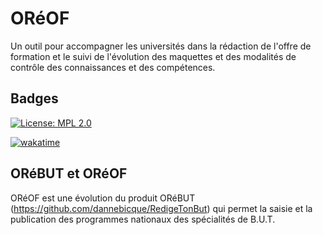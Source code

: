 # ORéOF

Un outil pour accompagner les universités dans la rédaction de l'offre de formation et le suivi de l'évolution des maquettes et des modalités de contrôle des connaissances et des compétences.

## Badges

[![License: MPL 2.0](https://img.shields.io/badge/License-MPL%202.0-brightgreen.svg)](https://opensource.org/licenses/MPL-2.0)

[![wakatime](https://wakatime.com/badge/user/0fe4fe6d-69cf-45d8-b776-72cd9aa52cbb/project/ebb5dc14-530a-489f-b258-779c09022791.svg)](https://wakatime.com/badge/user/0fe4fe6d-69cf-45d8-b776-72cd9aa52cbb/project/ebb5dc14-530a-489f-b258-779c09022791)

## ORéBUT et ORéOF

ORéOF est une évolution du produit ORéBUT (https://github.com/dannebicque/RedigeTonBut) qui permet la saisie et la publication des programmes nationaux des spécialités de B.U.T.
